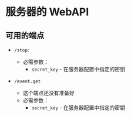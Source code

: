 # 服务器的 WebAPI

## 可用的端点

* `/stop`:
  * 必需参数：
    * `secret_key` - 在服务器配置中指定的密钥


* `/event.get`
  * 这个端点还没有准备好
  * 必需参数：
    * `secret_key` - 在服务器配置中指定的密钥